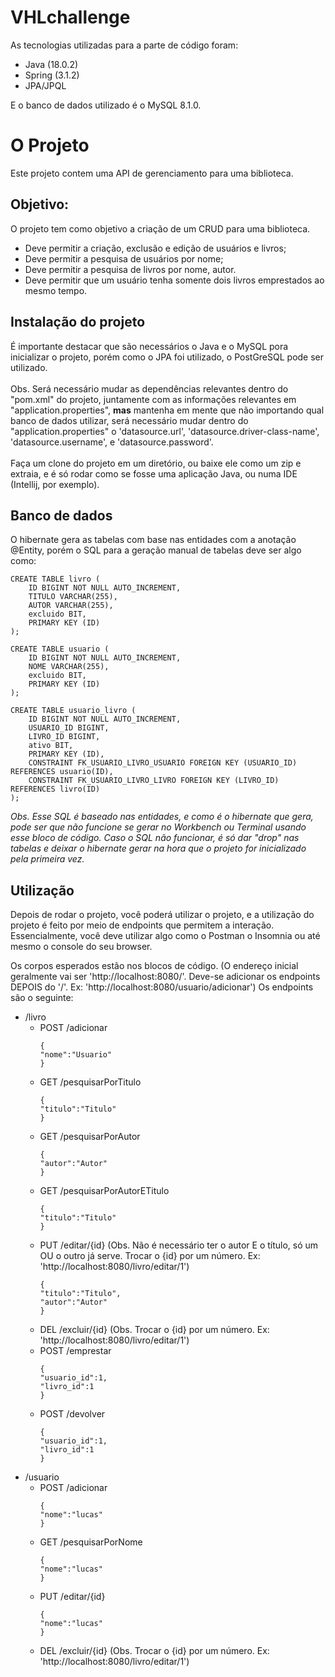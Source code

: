 # VHLchallenge



As tecnologias utilizadas para a parte de código foram:

- Java (18.0.2)
- Spring (3.1.2)
- JPA/JPQL

E o banco de dados utilizado é o MySQL 8.1.0.

# O Projeto
Este projeto contem uma API de gerenciamento para uma biblioteca.
## Objetivo:
O projeto tem como objetivo a criação de um CRUD para uma biblioteca.
- Deve permitir a criação, exclusão e edição de usuários e livros;
- Deve permitir a pesquisa de usuários por nome;
- Deve permitir a pesquisa de livros por nome, autor.
- Deve permitir que um usuário tenha somente dois livros emprestados ao mesmo tempo.

## Instalação do projeto

É importante destacar que são necessários o Java e o MySQL pora inicializar o projeto, porém como o JPA foi utilizado, o PostGreSQL pode ser utilizado.<br /><br /> Obs. Será necessário mudar as dependências relevantes dentro do "pom.xml" do projeto, juntamente com as informações relevantes em "application.properties", **mas** mantenha em mente que não importando qual banco de dados utilizar, será necessário mudar dentro do "application.properties" o 'datasource.url', 'datasource.driver-class-name', 'datasource.username', e 'datasource.password'. <br /><br />
Faça um clone do projeto em um diretório, ou baixe ele como um zip e extraia, e é só rodar como se fosse uma aplicação Java, ou numa IDE (Intellij, por exemplo).

## Banco de dados

O hibernate gera as tabelas com base nas entidades com a anotação @Entity, porém o SQL para a geração manual de tabelas deve ser algo como:
```
CREATE TABLE livro (
    ID BIGINT NOT NULL AUTO_INCREMENT,
    TITULO VARCHAR(255),
    AUTOR VARCHAR(255),
    excluido BIT,
    PRIMARY KEY (ID)
);

CREATE TABLE usuario (
    ID BIGINT NOT NULL AUTO_INCREMENT,
    NOME VARCHAR(255),
    excluido BIT,
    PRIMARY KEY (ID)
);

CREATE TABLE usuario_livro (
    ID BIGINT NOT NULL AUTO_INCREMENT,
    USUARIO_ID BIGINT,
    LIVRO_ID BIGINT,
    ativo BIT,
    PRIMARY KEY (ID),
    CONSTRAINT FK_USUARIO_LIVRO_USUARIO FOREIGN KEY (USUARIO_ID) REFERENCES usuario(ID),
    CONSTRAINT FK_USUARIO_LIVRO_LIVRO FOREIGN KEY (LIVRO_ID) REFERENCES livro(ID)
);
```
*Obs. Esse SQL é baseado nas entidades, e como é o hibernate que gera, pode ser que não funcione se gerar no Workbench ou Terminal usando esse bloco de código. Caso o SQL não funcionar, é só dar "drop" nas tabelas e deixar o hibernate gerar na hora que o projeto for inicializado pela primeira vez.*

## Utilização
Depois de rodar o projeto, você poderá utilizar o projeto, e a utilização do projeto é feito por meio de endpoints que permitem a interação. Essencialmente, você deve utilizar algo como o Postman o Insomnia ou até mesmo o console do seu browser.

Os corpos esperados estão nos blocos de código.
(O endereço inicial geralmente vai ser 'http://localhost:8080/'. Deve-se adicionar os endpoints DEPOIS do '/'. Ex: 'http://localhost:8080/usuario/adicionar')
Os endpoints são o seguinte:
- /livro
  - POST /adicionar
    ```
    {
    "nome":"Usuario"
    }
    ```
  - GET /pesquisarPorTitulo
    ```
    {
    "titulo":"Titulo"
    }
    ```
  - GET /pesquisarPorAutor
    ```
    {
    "autor":"Autor"
    }
    ```
  - GET /pesquisarPorAutorETitulo
    ```
    {
    "titulo":"Titulo"
    }
    ```
  - PUT /editar/{id} (Obs. Não é necessário ter o autor E o título, só um OU o outro já serve. Trocar o {id} por um número. Ex: 'http://localhost:8080/livro/editar/1')
    ```
    {
    "titulo":"Titulo",
    "autor":"Autor"
    }
    ```
  - DEL /excluir/{id} (Obs. Trocar o {id} por um número. Ex: 'http://localhost:8080/livro/editar/1')
  - POST /emprestar
    ```
    {
    "usuario_id":1,
    "livro_id":1
    }
    ```
  - POST /devolver
    ```
    {
    "usuario_id":1,
    "livro_id":1
    }
    ```
- /usuario
  - POST /adicionar
    ```
    {
    "nome":"lucas"
    }
    ```
  - GET /pesquisarPorNome
    ```
    {
    "nome":"lucas"
    }
    ```
  - PUT /editar/{id}
    ```
    {
    "nome":"lucas"
    }
    ```
  - DEL /excluir/{id} (Obs. Trocar o {id} por um número. Ex: 'http://localhost:8080/livro/editar/1')
